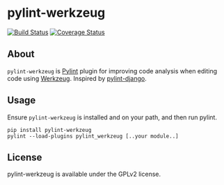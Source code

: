 pylint-werkzeug
===============

[![Build Status](https://travis-ci.org/jschaf/pylint-werkzeug.svg?branch=master)](https://travis-ci.org/jschaf/pylint-werkzeug) [![Coverage Status](https://coveralls.io/repos/jschaf/pylint-werkzeug/badge.svg)](https://coveralls.io/r/jschaf/pylint-werkzeug)

## About

`pylint-werkzeug` is [Pylint](http://pylint.org) plugin for improving code
analysis when editing code using [Werkzeug](http://werkzeug.pocoo.org/).
Inspired by [pylint-django](https://github.com/landscapeio/pylint-django).

## Usage

Ensure `pylint-werkzeug` is installed and on your path, and then run pylint.

```
pip install pylint-werkzeug
pylint --load-plugins pylint_werkzeug [..your module..]
```

## License

pylint-werkzeug is available under the GPLv2 license.